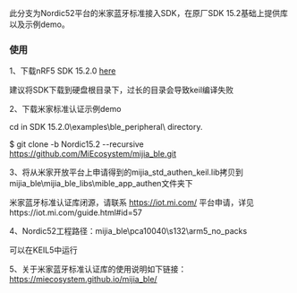 此分支为Nordic52平台的米家蓝牙标准接入SDK，在原厂SDK 15.2基础上提供库以及示例demo。

### 使用
1、下载nRF5 SDK 15.2.0 [here](https://www.nordicsemi.com/eng/nordic/Products/nRF52-DK/nRF5-SDK-zip/59014)

建议将SDK下载到硬盘根目录下，过长的目录会导致keil编译失败

2、下载米家标准认证示例demo

cd in SDK 15.2.0\examples\ble_peripheral\ directory.

 $ git clone -b Nordic15.2 --recursive https://github.com/MiEcosystem/mijia_ble.git

3、将从米家开放平台上申请得到的mijia_std_authen_keil.lib拷贝到mijia_ble\mijia_ble_libs\mible_app_authen文件夹下

米家蓝牙标准认证库闭源，请联系 https://iot.mi.com/ 平台申请，详见https://iot.mi.com/guide.html#id=57

4、Nordic52工程路径：mijia_ble\pca10040\s132\arm5_no_packs

可以在KEIL5中运行

5、关于米家蓝牙标准认证库的使用说明如下链接：https://miecosystem.github.io/mijia_ble/ 

